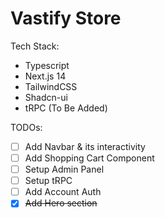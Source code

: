 # Vastify Store
Tech Stack:
- Typescript
- Next.js 14
- TailwindCSS
- Shadcn-ui
- tRPC (To Be Added)

TODOs:
- [ ] Add Navbar & its interactivity 
- [ ] Add Shopping Cart Component
- [ ] Setup Admin Panel
- [ ] Setup tRPC
- [ ] Add Account Auth
- [x] ~~Add Hero section~~
